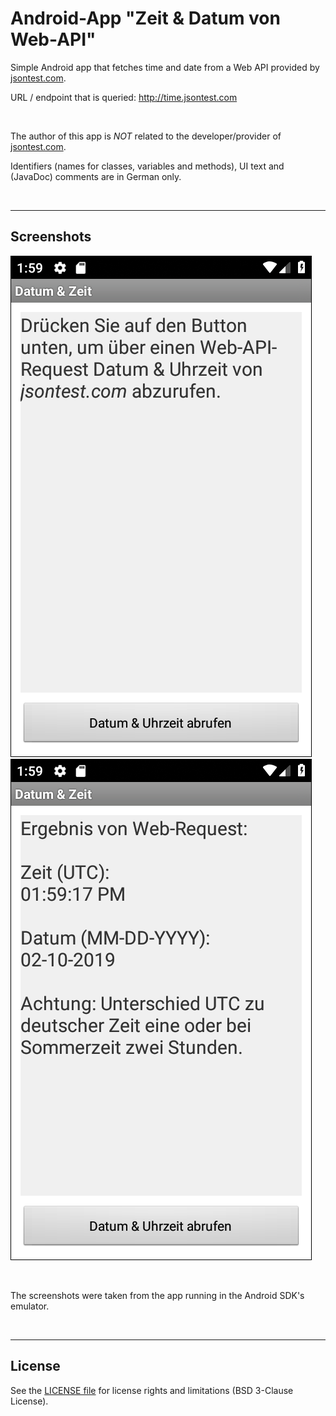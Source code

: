 # Android-App "Zeit & Datum von Web-API" #

Simple Android app that fetches time and date from a Web API provided by 
[jsontest.com](http://www.jsontest.com/#date).

URL / endpoint that is queried: http://time.jsontest.com

<BR>

The author of this app is *NOT* related to the developer/provider of 
[jsontest.com](http://www.jsontest.com/).

Identifiers (names for classes, variables and methods), UI text and (JavaDoc) comments 
are in German only.

<br>

----

## Screenshots ##

![Screenshot 1](screenshot_1.png)  ![Screenshot 2](screenshot_2.png)

<br>

The screenshots were taken from the app running in the Android SDK's emulator.

<br>

----

## License ##

See the [LICENSE file](LICENSE.md) for license rights and limitations (BSD 3-Clause License).
